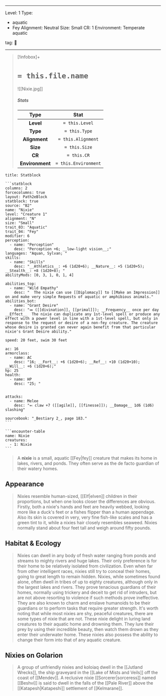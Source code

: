 
---



Level: 1
Type:
- aquatic
- Fey
Alignment: Neutral
Size: Small
CR: 1
Environment: Temperate aquatic



tag: 👹

---

> [!infobox]+
> #  `= this.file.name`
> ![[Nixie.jpg]]
> ##### Stats
> Type | Stat |
> :---:|:---:|
> **Level** | `= this.Level` |
> **Type** | `= this.Type` |
> **Alignment** | `= this.Alignment` |
> **Size** | `= this.Size` |
> **CR** | `= this.CR` |
> **Environment** | `= this.Environment` |




````ad-info
title: Statblock

```statblock
columns: 2
forcecolumns: true
layout: Path2eBlock
statblock: true
source: "B2"
name: "Nixie"
level: "Creature 1"
alignment: "N"
size: "Small"
trait_03: "Aquatic"
trait_04: "Fey"
modifier: 6
perception:
  - name: "Perception"
    desc: "Perception +6; __low-light vision__;"
languages: "Aquan, Sylvan; "
skills:
  - name: "Skills"
    desc: "__Athletics__: +6 (1d20+6); __Nature__: +5 (1d20+5); __Stealth__: +8 (1d20+8); "
abilityMods: [0, 3, 1, 0, 1, 4]

abilities_top:
  - name: "Wild Empathy"
    desc: "  The nixie can use [[Diplomacy]] to [[Make an Impression]] on and make very simple Requests of aquatic or amphibious animals."
abilities_bot:
  - name: "Grant Desire"
    desc: "⬽ ([[divination]], [[primal]]); __Frequency__ once per day  __Effect__  The nixie can duplicate any 1st-level spell or produce any effect with a power level in line with a 1st-level spell, but only in response to the request or desire of a non-fey creature. The creature whose desire is granted can never again benefit from that particular nixie's Grant Desire ability."

speed: 20 feet, swim 30 feet

ac: 16
armorclass:
  - name: AC
    desc: "16; __Fort__: +6 (1d20+6); __Ref__: +10 (1d20+10); __Will__: +6 (1d20+6);"
hp: 25
health:
  - name: HP
    desc: "25; "


attacks:
  - name: Melee
    desc: "⬻ claw +7 ([[agile]], [[finesse]]); __Damage__ 1d6 (1d6) slashing"

sourcebook: "_Bestiary 2_, page 183."
```

```encounter-table
name: Nixie
creatures:
  - 1: Nixie
```

````



> A **nixie** is a small, aquatic [[Fey|fey]] creature that makes its home in lakes, rivers, and ponds.  They often serve as the de facto guardian of their watery homes.



## Appearance

> Nixies resemble human-sized, [[Elf|elven]] children in their proportions, but when one looks closer the differences are obvious. Firstly, both a nixie's hands and feet are heavily webbed, looking more like a duck's feet or a fishes flipper than a human appendage. Also its skin is covered in very, very fine fish-like scales and has a green tint to it, while a nixies hair closely resembles seaweed. Nixies normally stand about four feet tall and weigh around fifty pounds.


## Habitat & Ecology

> Nixies can dwell in any body of fresh water ranging from ponds and streams to mighty rivers and huge lakes.  Their only preference is for their home to be relatively isolated from civilization. Even when far from other intelligent races, nixies still try to conceal their homes, going to great length to remain hidden. Nixies, while sometimes found alone, often dwell in tribes of up to eighty creatures, although only in the largest lakes and rivers. They prove tenacious guardians of their homes, normally using trickery and deceit to get rid of intruders, but are not above resorting to violence if such methods prove ineffective. They are also known to charm and enslave humanoids to be their guardians or to perform tasks that require greater strength. It's worth noting that while most nixies are shy, peaceful creatures, there are some types of nixie that are not. These nixie delight in luring land creatures to their aquatic home and drowning them. They lure their prey by using their incredible beauty, then watch them drown as they enter their underwater home. These nixies also possess the ability to change their form into that of any aquatic creature.


## Nixies on Golarion

> A group of unfriendly nixies and koloiaq dwell in the [[Jutland Wrecks]], the ship graveyard in the [[Lake of Mists and Veils]] off the coast of [[Mendev]]. A reclusive nixie [[Sorcerer|sorceress]] named [[Beshvi]] is said to dwell in the falls of the [[Pale River]] above the [[Katapesh|Katapeshi]] settlement of [[Kelmarane]].









